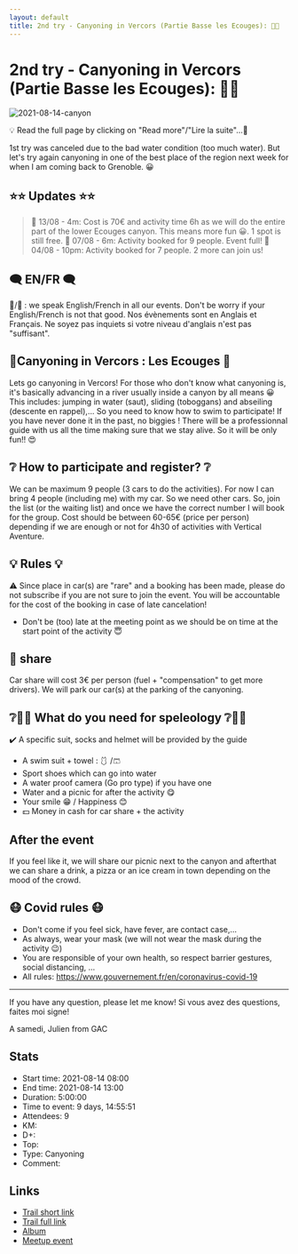 ```yaml
---
layout: default
title: 2nd try - Canyoning in Vercors (Partie Basse les Ecouges): 🌊🧗
---
```


# 2nd try - Canyoning in Vercors (Partie Basse les Ecouges): 🌊🧗

![2021-08-14-canyon](../img/orig/2021-08-14-canyon.jpg)

💡 Read the full page by clicking on "Read more"/"Lire la suite"...💜

1st try was canceled due to the bad water condition (too much water). But let's try again canyoning in one of the best place of the region next week for when I am coming back to Grenoble. 😀

##  ⭐⭐ Updates ⭐⭐ 
> 📅 13/08 - 4m: Cost is 70€ and activity time 6h as we will do the entire part of the lower Ecouges canyon. This means more fun 😀. 1 spot is still free.
> 📅 07/08 - 6m: Activity booked for 9 people. Event full!
> 📅 04/08 - 10pm: Activity booked for 7 people. 2 more can join us!

##  🗨️ EN/FR 🗨️ 
🦅/🐓 : we speak English/French in all our events. Don't be worry if your English/French is not that good. Nos évènements sont en Anglais et Français. Ne soyez pas inquiets si votre niveau d'anglais n'est pas "suffisant".

##  🌊Canyoning in Vercors : Les Ecouges 🧗
Lets go canyoning in Vercors! For those who don't know what canyoning is, it's basically advancing in a river usually inside a canyon by all means 😀 This includes: jumping in water (saut), sliding (toboggans) and abseiling (descente en rappel),... So you need to know how to swim to participate! If you have never done it in the past, no biggies ! There will be a professionnal guide with us all the time making sure that we stay alive. So it will be only fun!! 😍

##  ❔ How to participate and register? ❔ 
We can be maximum 9 people (3 cars to do the activities). For now I can bring 4 people (including me) with my car. So we need other cars. So, join the list (or the waiting list) and once we have the correct number I will book for the group. Cost should be between 60-65€ (price per person) depending if we are enough or not for 4h30 of activities with Vertical Aventure.

##  💡 Rules 💡 
⚠️ Since place in car(s) are "rare" and a booking has been made, please do not subscribe if you are not sure to join the event. You will be accountable for the cost of the booking in case of late cancelation!
- Don't be (too) late at the meeting point as we should be on time at the start point of the activity 😇

##  🚗 share 
Car share will cost 3€ per person (fuel + "compensation" to get more drivers). We will park our car(s) at the parking of the canyoning.

##  ❔🧗‍♂️ What do you need for speleology ❔🧗‍♂️ 
✔️ A specific suit, socks and helmet will be provided by the guide
- A swim suit + towel : 🩱 /🩳
- Sport shoes which can go into water
- A water proof camera (Go pro type) if you have one
- Water and a picnic for after the activity 😋
- Your smile 😁 / Happiness 😊
- 💵 Money in cash for car share + the activity

##  After the event 
If you feel like it, we will share our picnic next to the canyon and afterthat we can share a drink, a pizza or an ice cream in town depending on the mood of the crowd.

##  😷 Covid rules 😷 
- Don't come if you feel sick, have fever, are contact case,...
- As always, wear your mask (we will not wear the mask during the activity 😉)
- You are responsible of your own health, so respect barrier gestures, social distancing, ...
- All rules: https://www.gouvernement.fr/en/coronavirus-covid-19

-----------------------
If you have any question, please let me know!
Si vous avez des questions, faites moi signe!

A samedi,
Julien from GAC

## Stats

- Start time: 2021-08-14 08:00
- End time: 2021-08-14 13:00
- Duration: 5:00:00
- Time to event: 9 days, 14:55:51
- Attendees: 9
- KM: 
- D+: 
- Top: 
- Type: Canyoning
- Comment: 

## Links

- [Trail short link]()
- [Trail full link]()
- [Album](https://binnette.github.io/GacImg2021/2021-08-14-2nd-try-Canyoning-in-Vercors-Partie-Basse-les-Ecouges-🌊🧗.html)
- [Meetup event](https://www.meetup.com/grenoble-adventure-club-english-french/events/279907865/)
